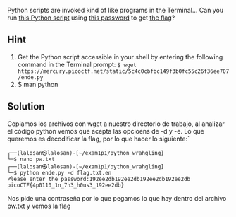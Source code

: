 Python scripts are invoked kind of like programs in the Terminal... Can you run [this Python script](https://mercury.picoctf.net/static/5c4c0cbfbc149f3b0fc55c26f36ee707/ende.py) using [this password](https://mercury.picoctf.net/static/5c4c0cbfbc149f3b0fc55c26f36ee707/pw.txt) to get [the flag](https://mercury.picoctf.net/static/5c4c0cbfbc149f3b0fc55c26f36ee707/flag.txt.en)?

## Hint

1. Get the Python script accessible in your shell by entering the following command in the Terminal prompt: `$ wget https://mercury.picoctf.net/static/5c4c0cbfbc149f3b0fc55c26f36ee707/ende.py`
2. $ man python

## Solution

Copiamos los archivos con wget a nuestro directorio de trabajo, al analizar el código python vemos que acepta las opcioens de -d y -e. Lo que queremos es decodificar la flag, por lo que hacer lo siguiente:`

```
┌──(lalosan㉿lalosan)-[~/exam1p1/python_wrahgling]
└─$ nano pw.txt                
┌──(lalosan㉿lalosan)-[~/exam1p1/python_wrahgling]
└─$ python ende.py -d flag.txt.en
Please enter the password:192ee2db192ee2db192ee2db192ee2db
picoCTF{4p0110_1n_7h3_h0us3_192ee2db}
```

Nos pide una contraseña por lo que pegamos lo que hay dentro del archivo pw.txt y vemos la flag